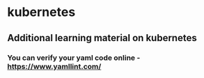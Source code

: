 # kubernetes
## Additional learning material on kubernetes
### You can verify your yaml code online - https://www.yamllint.com/
